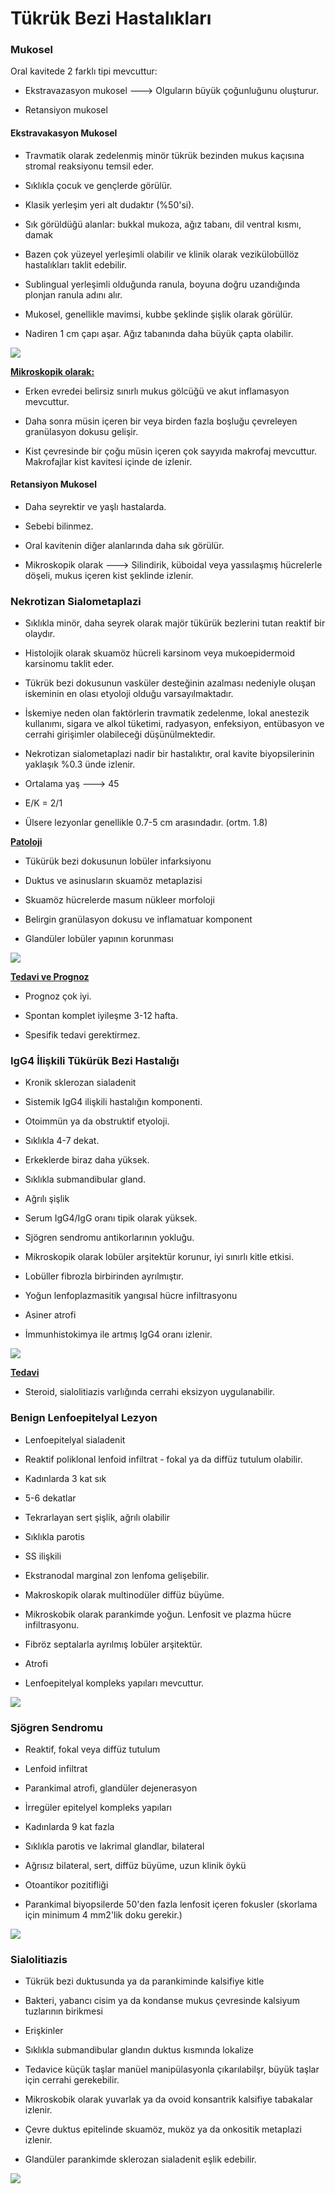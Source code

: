 # Tükrük Bezi Hastalıkları

### Mukosel

Oral kavitede 2 farklı tipi mevcuttur:

- Ekstravazasyon mukosel ---> Olguların büyük çoğunluğunu oluşturur.

- Retansiyon mukosel

#### Ekstravakasyon Mukosel

- Travmatik olarak zedelenmiş minör tükrük bezinden mukus kaçısına stromal reaksiyonu temsil eder.

- Sıklıkla çocuk ve gençlerde görülür.

- Klasik yerleşim yeri alt dudaktır (%50'si).

- Sık görüldüğü alanlar: bukkal mukoza, ağız tabanı, dil ventral kısmı, damak

- Bazen çok yüzeyel yerleşimli olabilir ve klinik olarak vezikülobüllöz hastalıkları taklit edebilir.

- Sublingual yerleşimli olduğunda ranula, boyuna doğru uzandığında plonjan ranula adını alır.

- Mukosel, genellikle mavimsi, kubbe şeklinde şişlik olarak görülür.

- Nadiren 1 cm çapı aşar. Ağız tabanında daha büyük çapta olabilir.

![](/home/bt/.config/marktext/images/2022-04-09-23-32-33-image.png)

**<u>Mikroskopik olarak:</u>**

- Erken evredei belirsiz sınırlı mukus gölcüğü ve akut inflamasyon mevcuttur.

- Daha sonra müsin içeren bir veya birden fazla boşluğu çevreleyen granülasyon dokusu gelişir.

- Kist çevresinde bir çoğu müsin içeren çok sayyıda makrofaj mevcuttur. Makrofajlar kist kavitesi içinde de izlenir.

#### Retansiyon Mukosel

- Daha seyrektir ve yaşlı hastalarda.

- Sebebi bilinmez.

- Oral kavitenin diğer alanlarında daha sık görülür.

- Mikroskopik olarak ---> Silindirik, küboidal veya yassılaşmış hücrelerle döşeli, mukus içeren kist şeklinde izlenir.

### Nekrotizan Sialometaplazi

- Sıklıkla minör, daha seyrek olarak majör tükürük bezlerini tutan reaktif bir olaydır.

- Histolojik olarak skuamöz hücreli karsinom veya mukoepidermoid karsinomu taklit eder.

- Tükrük bezi dokusunun vasküler desteğinin azalması nedeniyle oluşan iskeminin en olası etyoloji olduğu varsayılmaktadır.

- İskemiye neden olan faktörlerin travmatik zedelenme, lokal anestezik kullanımı, sigara ve alkol tüketimi, radyasyon, enfeksiyon, entübasyon ve cerrahi girişimler olabileceği düşünülmektedir.

- Nekrotizan sialometaplazi nadir bir hastalıktır, oral kavite biyopsilerinin yaklaşık %0.3 ünde izlenir.

- Ortalama yaş ---> 45

- E/K = 2/1

- Ülsere lezyonlar genellikle 0.7-5 cm arasındadır. (ortm. 1.8)

**<u>Patoloji</u>**

- Tükürük bezi dokusunun lobüler infarksiyonu

- Duktus ve asinusların skuamöz metaplazisi

- Skuamöz hücrelerde masum nükleer morfoloji

- Belirgin granülasyon dokusu ve inflamatuar komponent

- Glandüler lobüler yapının korunması

![](/home/bt/.config/marktext/images/2022-04-09-23-39-54-image.png)

**<u>Tedavi ve Prognoz</u>**

- Prognoz çok iyi.

- Spontan komplet iyileşme 3-12 hafta.

- Spesifik tedavi gerektirmez.

### IgG4 İlişkili Tükürük Bezi Hastalığı

- Kronik sklerozan sialadenit

- Sistemik IgG4 ilişkili hastalığın komponenti.

- Otoimmün ya da obstruktif etyoloji.

- Sıklıkla 4-7 dekat.

- Erkeklerde biraz daha yüksek.

- Sıklıkla submandibular gland.

- Ağrılı şişlik

- Serum IgG4/IgG oranı tipik olarak yüksek.

- Sjögren sendromu antikorlarının yokluğu.

- Mikroskopik olarak lobüler arşitektür korunur, iyi sınırlı kitle etkisi.

- Lobüller fibrozla birbirinden ayrılmıştır.

- Yoğun lenfoplazmasitik yangısal hücre infiltrasyonu

- Asiner atrofi

- İmmunhistokimya ile artmış IgG4 oranı izlenir.

![](/home/bt/.config/marktext/images/2022-04-09-23-44-20-image.png)

**<u>Tedavi</u>**

- Steroid, sialolitiazis varlığında cerrahi eksizyon uygulanabilir.

### Benign Lenfoepitelyal Lezyon

- Lenfoepitelyal sialadenit

- Reaktif poliklonal lenfoid infiltrat - fokal ya da diffüz tutulum olabilir.

- Kadınlarda 3 kat sık

- 5-6 dekatlar

- Tekrarlayan sert şişlik, ağrılı olabilir

- Sıklıkla parotis

- SS ilişkili

- Ekstranodal marginal zon lenfoma gelişebilir.

- Makroskopik olarak multinodüler diffüz büyüme.

- Mikroskobik olarak parankimde yoğun. Lenfosit ve plazma hücre infiltrasyonu.

- Fibröz septalarla ayrılmış lobüler arşitektür.

- Atrofi

- Lenfoepitelyal kompleks yapıları mevcuttur.

![](/home/bt/.config/marktext/images/2022-04-09-23-47-40-image.png)

### Sjögren Sendromu

- Reaktif, fokal veya diffüz tutulum

- Lenfoid infiltrat

- Parankimal atrofi, glandüler dejenerasyon

- İrregüler epitelyel kompleks yapıları

- Kadınlarda 9 kat fazla

- Sıklıkla parotis ve lakrimal glandlar, bilateral

- Ağrısız bilateral, sert, diffüz büyüme, uzun klinik öykü

- Otoantikor pozitifliği 

- Parankimal biyopsilerde 50'den fazla lenfosit içeren fokusler (skorlama için minimum 4 mm2'lik doku gerekir.)

![](/home/bt/.config/marktext/images/2022-04-09-23-50-00-image.png)

### Sialolitiazis

- Tükrük bezi duktusunda ya da parankiminde kalsifiye kitle

- Bakteri, yabancı cisim ya da kondanse mukus çevresinde kalsiyum tuzlarının birikmesi

- Erişkinler

- Sıklıkla submandibular glandın duktus kısmında lokalize 

- Tedavice küçük taşlar manüel manipülasyonla çıkarılabilşr, büyük taşlar için cerrahi gerekebilir.

- Mikroskobik olarak yuvarlak  ya da ovoid konsantrik kalsifiye tabakalar izlenir.

- Çevre duktus epitelinde skuamöz, muköz ya da onkositik metaplazi izlenir.

- Glandüler parankimde sklerozan sialadenit eşlik edebilir.

![](/home/bt/.config/marktext/images/2022-04-09-23-52-19-image.png)
